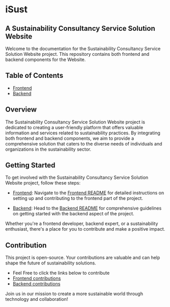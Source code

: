 # iSust
## A Sustainability Consultancy Service Solution Website
Welcome to the documentation for the Sustainability Consultancy Service Solution Website project. 
This repository contains both frontend and backend components for the Website.

## Table of Contents
- [Frontend](frontend/README.md)
- [Backend](backend/README.md)

## Overview
The Sustainability Consultancy Service Solution Website project is dedicated to creating 
a user-friendly platform that offers valuable information and services related to sustainability practices.
By integrating both frontend and backend components, 
we aim to provide a comprehensive solution that caters to 
the diverse needs of individuals and organizations in the sustainability sector.

## Getting Started
To get involved with the Sustainability Consultancy Service Solution Website project, follow these steps:

- [Frontend](frontend/README.md): Navigate to the [Frontend README](frontend/README.md) for detailed instructions on setting up and contributing 
to the frontend part of the project.

- [Backend](backend/README.md): Head to the [Backend README](frontend/README.md) for comprehensive guidelines on 
getting started with the backend aspect of the project.

Whether you're a frontend developer, backend expert, or a sustainability enthusiast, 
there's a place for you to contribute and make a positive impact.

## Contribution
This project is open-source.
Your contributions are valuable and can help shape the future of sustainability solutions.
- Feel Free to click the links below to contribute
 - [Frontend contributions](frontend/CONTRIBUTING.md)
 - [Backend contributions](backend/CONTRIBUTING.md)


Join us in our mission to create a more sustainable world through technology and collaboration!

